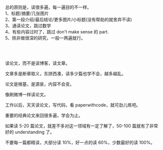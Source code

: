 
总的原则是，读很多遍，每一遍目的不一样。  
1、标题/摘要/几张图片  
2、第一段介绍/最后结论/更多图片/小标题(没有帮助的就舍弃不读)  
3、通读论文，跳过数学  
4、有些内容过时了，跳过 don't make sense 的 part.   
5、除非做很深的研究，一般一两遍就行。  

<br>
<br>

读论文，而不是读博客，读文章。

文章多是断章取义，东拼西凑，读多少篇也学不会，越多越乱。

论文是根基，是源泉，内容不会变。

像刷微博一样读论文。

工作以后，天天读论文，写代码，看 paperwithcode，就可劲儿练吧。

重要的经典论文来回很多遍，学会为止。

如果读 5-20 篇论文，就差不多对这一领域有一定了解了，50-100 篇就有了非常好的 understanding 了。

不要每一篇都精读，大部分读 10%，好一点的读 60%，少数最好的读 100%。


